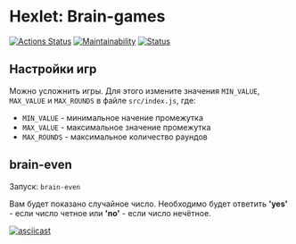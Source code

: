 # Hexlet: Brain-games
[![Actions Status](https://github.com/roman-j123/frontend-project-lvl1/workflows/hexlet-check/badge.svg)](https://github.com/roman-j123/frontend-project-lvl1/actions)
[![Maintainability](https://api.codeclimate.com/v1/badges/77587fcdff55ab245fce/maintainability)](https://codeclimate.com/github/roman-j123/frontend-project-lvl1/maintainability)
[![Status](https://github.com/roman-j123/frontend-project-lvl1/workflows/brain-games/badge.svg)](https://github.com/roman-j123/frontend-project-lvl1/actions)

## Настройки игр
Можно усложнить игры. Для этого измените значения `MIN_VALUE`, `MAX_VALUE` и `MAX_ROUNDS` в файле `src/index.js`, где:
- `MIN_VALUE` - минимальное начение промежутка
- `MAX_VALUE` - максимальное значение промежутка
- `MAX_ROUNDS` - максимальное количество раундов

## brain-even
Запуск: `brain-even`

Вам будет показано случайное число. Необходимо будет ответить **'yes'** - если число четное или **'no'** - если число нечётное.

[![asciicast](https://asciinema.org/a/v2mQRz4ZIFoxo1QOekDLfcYpf.svg)](https://asciinema.org/a/v2mQRz4ZIFoxo1QOekDLfcYpf)